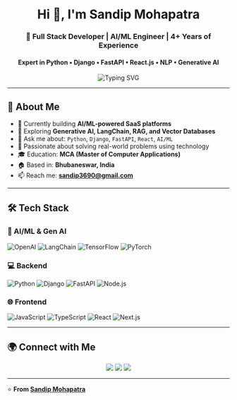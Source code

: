 <h1 align="center">Hi 👋, I'm Sandip Mohapatra</h1>
<h3 align="center">🚀 Full Stack Developer | AI/ML Engineer | 4+ Years of Experience</h3>
<h4 align="center">Expert in Python • Django • FastAPI • React.js • NLP • Generative AI</h4>

<p align="center">
  <img src="https://readme-typing-svg.demolab.com?font=Fira+Code&size=22&pause=1000&color=36BCF7&center=true&vCenter=true&width=900&lines=Full+Stack+Engineer+%7C+AI+ML+Specialist;Gen+AI+Developer+%7C+Django+%2F+FastAPI+Expert;React+%2F+Next.js+Frontend+Developer" alt="Typing SVG" />
</p>

---

## 📌 About Me

- 🔭 Currently building **AI/ML-powered SaaS platforms**
- 🧠 Exploring **Generative AI, LangChain, RAG, and Vector Databases**
- 💬 Ask me about: `Python`, `Django`, `FastAPI`, `React`, `AI/ML`
- 🚀 Passionate about solving real-world problems using technology
- 🎓 Education: **MCA (Master of Computer Applications)**
- 🏠 Based in: **Bhubaneswar, India**
- 📫 Reach me: **[sandip3690@gmail.com](mailto:sandip69690@gmail.com)**


---

## 🛠️ Tech Stack

### 🧠 AI/ML & Gen AI
![OpenAI](https://img.shields.io/badge/OpenAI-412991?style=flat&logo=openai&logoColor=white)
![LangChain](https://img.shields.io/badge/LangChain-000000?style=flat&logoColor=white)
![TensorFlow](https://img.shields.io/badge/TensorFlow-FF6F00?style=flat&logo=tensorflow&logoColor=white)
![PyTorch](https://img.shields.io/badge/PyTorch-EE4C2C?style=flat&logo=pytorch&logoColor=white)

### 💻 Backend
![Python](https://img.shields.io/badge/Python-3776AB?style=flat&logo=python&logoColor=white)
![Django](https://img.shields.io/badge/Django-092E20?style=flat&logo=django&logoColor=white)
![FastAPI](https://img.shields.io/badge/FastAPI-009688?style=flat&logo=fastapi&logoColor=white)
![Node.js](https://img.shields.io/badge/Node.js-339933?style=flat&logo=nodedotjs&logoColor=white)

### 🌐 Frontend
![JavaScript](https://img.shields.io/badge/JavaScript-F7DF1E?style=flat&logo=javascript&logoColor=black)
![TypeScript](https://img.shields.io/badge/TypeScript-3178C6?style=flat&logo=typescript&logoColor=white)
![React](https://img.shields.io/badge/React-20232A?style=flat&logo=react)
![Next.js](https://img.shields.io/badge/Next.js-000000?style=flat&logo=nextdotjs)

---

## 🌍 Connect with Me

<p align="center">
  <a href="mailto:biswajitm3690@gmail.com"><img src="https://img.shields.io/badge/Gmail-D14836?style=for-the-badge&logo=gmail&logoColor=white" /></a>
  <a href="https://linkedin.com/in/biswajitm3690"><img src="https://img.shields.io/badge/LinkedIn-0077B5?style=for-the-badge&logo=linkedin&logoColor=white" /></a>
  <a href="https://github.com/BiswajitM3690"><img src="https://img.shields.io/badge/GitHub-181717?style=for-the-badge&logo=github&logoColor=white" /></a>
</p>

---

⭐️ **From [Sandip Mohapatra](https://github.com/SandipM2024)**

